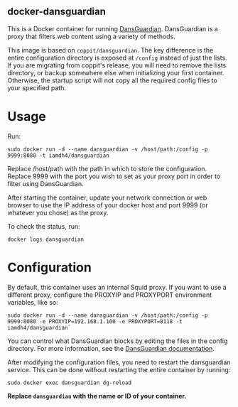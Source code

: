 docker-dansguardian
-------------------

This is a Docker container for running [DansGuardian](http://dansguardian.org/). DansGuardian is a proxy that filters web content using a variety of methods.

This image is based on `coppit/dansguardian`. The key difference is the entire configuration directory is exposed at `/config` instead of just the lists. If you are migrating from coppit's release, you will need to remove the lists directory, or backup somewhere else when initializing your first container. Otherwise, the startup script will not copy all the required config files to your specified path.

Usage
=====

Run:

`sudo docker run -d --name dansguardian -v /host/path:/config -p 9999:8080 -t iamdh4/dansguardian`

Replace /host/path with the path in which to store the configuration. Replace 9999 with the port you wish to set as your proxy port in order to filter using DansGuardian.

After starting the container, update your network connection or web browser to use the IP address of your docker host and port 9999 (or whatever you chose) as the proxy.

To check the status, run:

`docker logs dansguardian`

Configuration
=============

By default, this container uses an internal Squid proxy. If you want to use a different proxy, configure the PROXYIP and PROXYPORT environment variables, like so:

```
sudo docker run -d --name dansguardian -v /host/path:/config -p 9999:8080 -e PROXYIP=192.168.1.100 -e PROXYPORT=8118 -t iamdh4/dansguardian`
```

You can control what DansGuardian blocks by editing the files in the config directory. For more information, see the [DansGuardian documentation](http://dansguardian.org/downloads/detailedinstallation2.4.html#further).

After modifying the configuration files, you need to restart the dansguardian service. This can be done without restarting the entire container by running:
```
sudo docker exec dansguardian dg-reload
```
**Replace `dansguardian` with the name or ID of your container.**
